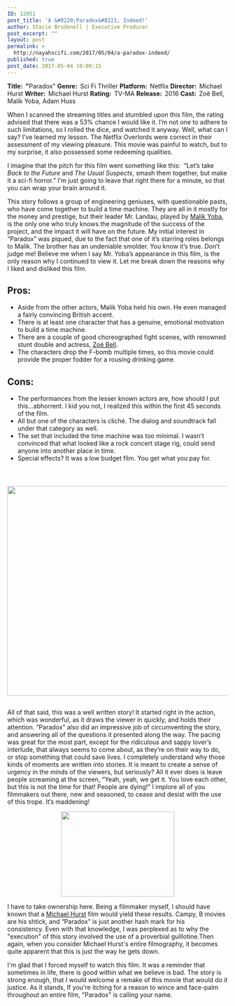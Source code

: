 ```yaml
---
ID: 12051
post_title: 'A &#8220;Paradox&#8221; Indeed!'
author: Stacie Brudenell | Executive Producer
post_excerpt: ""
layout: post
permalink: >
  http://nayahscifi.com/2017/05/04/a-paradox-indeed/
published: true
post_date: 2017-05-04 10:00:15
---
```

<p style="text-align: left;"><strong>Title:  "</strong>Paradox"
<strong>Genre:  </strong>Sci Fi Thriller
<strong>Platform:  </strong>Netflix
<strong>Director:  </strong>Michael Hurst
<strong>Writer:  </strong>Michael Hurst
<strong>Rating:  </strong>TV-MA
<strong>Release:  </strong>2016
<strong>Cast:  </strong>Zoë Bell, Malik Yoba, Adam Huss</p>
<p style="text-align: left;">When I scanned the streaming titles and stumbled upon this film, the rating advised that there was a 53% chance I would like it. I’m not one to adhere to such limitations, so I rolled the dice, and watched it anyway. Well, what can I say? I’ve learned my lesson. The Netflix Overlords were correct in their assessment of my viewing pleasure. This movie was painful to watch, but to my surprise, it also possessed some redeeming qualities.</p>
I imagine that the pitch for this film went something like this:  “Let’s take <em>Back to the Future</em> and <em>The Usual Suspects</em>, smash them together, but make it a sci-fi horror.” I'm just going to leave that right there for a minute, so that you can wrap your brain around it.

This story follows a group of engineering geniuses, with questionable pasts, who have come together to build a time machine. They are all in it mostly for the money and prestige, but their leader Mr. Landau, played by <a href="http://www.imdb.com/name/nm0948272/?ref_=nv_sr_6">Malik Yoba</a>, is the only one who truly knows the magnitude of the success of the project, and the impact it will have on the future. My initial interest in “Paradox” was piqued, due to the fact that one of it’s starring roles belongs to Malik. The brother has an undeniable smolder. You know it’s true. Don’t judge me! Believe me when I say Mr. Yoba’s appearance in this film, is the only reason why I continued to view it. Let me break down the reasons why I liked and disliked this film.
<h2>Pros:</h2>
<ul>
 	<li>Aside from the other actors, Malik Yoba held his own. He even managed a fairly convincing British accent.</li>
 	<li>There is at least one character that has a genuine, emotional motivation to build a time machine.</li>
 	<li>There are a couple of good choreographed fight scenes, with renowned stunt double and actress, <a href="http://www.imdb.com/name/nm1057928/?ref_=nv_sr_5">Zoë Bell</a>.</li>
 	<li>The characters drop the F-bomb multiple times, so this movie could provide the proper fodder for a rousing drinking game.</li>
</ul>
<h2>Cons:</h2>
<ul>
 	<li>The performances from the lesser known actors are, how should I put this…abhorrent. I kid you not, I realized this within the first 45 seconds of the film.</li>
 	<li>All but one of the characters is cliché. The dialog and soundtrack fall under that category as well.</li>
 	<li>The set that included the time machine was too minimal. I wasn’t convinced that what looked like a rock concert stage rig, could send anyone into another place in time.</li>
 	<li>Special effects? It was a low budget film. You get what you pay for.</li>
</ul>
<h2 style="text-align: center;"> <img class="alignnone size-medium wp-image-12058" src="http://nayahscifi.com/wp-content/uploads/2017/04/paradox-still-1-850x478.jpg" alt="" width="850" height="478" /></h2>
<h2></h2>
All of that said, this was a well written story! It started right in the action, which was wonderful, as it draws the viewer in quickly, and holds their attention. “Paradox” also did an impressive job of circumventing the story, and answering all of the questions it presented along the way. The pacing was great for the most part, except for the ridiculous and sappy lover’s interlude, that always seems to come about, as they’re on their way to do, or stop something that could save lives. I completely understand why those kinds of moments are written into stories. It is meant to create a sense of urgency in the minds of the viewers, but seriously? All it ever does is leave people screaming at the screen, “Yeah, yeah, we get it. You love each other, but this is not the time for that! People are dying!” I implore all of you filmmakers out there, new and seasoned, to cease and desist with the use of this trope. It’s maddening!
<p style="text-align: center;"><img class="alignnone size-full wp-image-12059" src="http://nayahscifi.com/wp-content/uploads/2017/04/images-1.jpg" alt="" width="259" height="194" /></p>
I have to take ownership here. Being a filmmaker myself, I should have known that a <a href="http://www.imdb.com/name/nm0403629/?ref_=nv_sr_2">Michael Hurst</a> film would yield these results. Campy, B movies are his shtick, and “Paradox” is just another hash mark for his consistency. Even with that knowledge, I was perplexed as to why the "execution" of this story involved the use of a proverbial guillotine.Then again, when you consider Michael Hurst's entire filmography, it becomes quite apparent that this is just the way he gets down.

I'm glad that I forced myself to watch this film. It was a reminder that sometimes in life, there is good within what we believe is bad. The story is strong enough, that I would welcome a remake of this movie that would do it justice. As it stands, If you're itching for a reason to wince and face-palm throughout an entire film, "Paradox" is calling your name.

&nbsp;

&nbsp;

&nbsp;

&nbsp;

&nbsp;

&nbsp;
